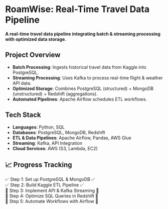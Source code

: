 # RoamWise: Real-Time Travel Data Pipeline
**A real-time travel data pipeline integrating batch & streaming processing with optimized data storage.**

## Project Overview
- **Batch Processing**: Ingests historical travel data from Kaggle into PostgreSQL.
- **Streaming Processing**: Uses Kafka to process real-time flight & weather API data.
- **Optimized Storage**: Combines PostgreSQL (structured) + MongoDB (unstructured) + Redshift (aggregations).
- **Automated Pipelines**: Apache Airflow schedules ETL workflows.

## Tech Stack
- **Languages**: Python, SQL
- **Databases**: PostgreSQL, MongoDB, Redshift
- **ETL & Data Pipelines**: Apache Airflow, Pandas, AWS Glue
- **Streaming**: Kafka, API Integration
- **Cloud Services**: AWS (S3, Lambda, EC2)

## 📈 Progress Tracking
✅ Step 1: Set up PostgreSQL & MongoDB ✅  
✅ Step 2: Build Kaggle ETL Pipeline ✅  
🔄 Step 3: Implement API & Kafka Streaming 🚧  
🔄 Step 4: Optimize SQL Queries in Redshift 🚧  
🔄 Step 5: Automate Workflows with Airflow 🚧  
